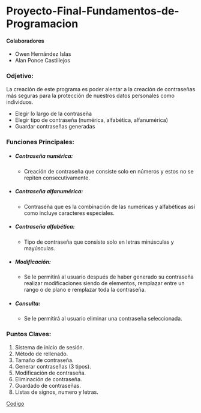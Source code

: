 # Proyecto-Final-Fundamentos-de-Programacion

#### Colaboradores
- Owen Hernández Islas
- Alan Ponce Castillejos

### Odjetivo:
La creación de este programa es poder alentar a la creación de contraseñas más seguras para la protección de nuestros datos personales como individuos.

- Elegir lo largo de la contraseña
- Elegir tipo de contraseña (numérica, alfabética, alfanumérica)
- Guardar contraseñas generadas

### Funciones Principales:

- ##### Contraseña numérica:
    - Creación de contraseña que consiste solo en números y estos no se repiten consecutivamente.

- ##### Contraseña alfanumérica:
    - Contraseña que es la combinación de las numéricas y alfabéticas así como incluye caracteres especiales.

- ##### Contraseña alfabética:
    -   Tipo de contraseña que consiste solo en letras minúsculas y mayúsculas.

- ##### Modificación:
    - Se le permitirá al usuario después de haber generado su contraseña realizar modificaciones siendo de elementos, remplazar entre un rango o de plano e remplazar toda la contraseña.

- ##### Consulta:
    - Se le permitirá al usuario eliminar una contraseña seleccionada.

### Puntos Claves:

1. Sistema de  inicio de sesión.
2. Método de rellenado.
3. Tamaño de contraseña.
4. Generar contraseñas (3 tipos).
5. Modificación de contraseña.
6. Eliminación de contraseña.
7. Guardado de contraseñas.
8. Listas de signos, numero y letras.

[Codigo](https://github.com/Chava2602/Protecto-Final-Fundamentos-de-Programaci-n/blob/main/ProyectoFinal-GeneradorContrasenias.py)
